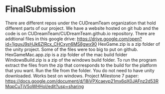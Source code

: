# FinalSubmission
There are different repos under the CUDreamTeam organization that hold different parts of our project. We have a website hosted on git hub and the code is on CUDreamTeam/CUDreamTeam.github.io repository.
There are addtional files in this google drive: https://drive.google.com/open?id=1jguvJ9sHJk6ZlRcx_CHCxyn6MS8gwx90
HexGame.zip is a zip folder of the unity project. Some of the files were too big to put on github.
HexGameMac.app.zip is a zip folder of the mac build folder
WindowsBuild.zip is a zip of the windows build folder.
To run the program extract the files from the zip that corresponds to the build for the platform that you want. Run the file from the folder. You do not need to have unity downloaded. Works best on windows.
Project Milestone 7 paper: https://docs.google.com/document/d/18iVPXcaevp21mx6qX0JAFnz2d53RMqpCuTjV5oWHHoI/edit?usp=sharing
